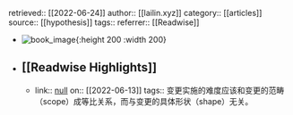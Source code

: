 retrieved:: [[2022-06-24]]
author:: [[lailin.xyz]]
category:: [[articles]]
source:: [[hypothesis]]
tags:: 
referrer:: [[Readwise]]

- ![book_image](https://readwise-assets.s3.amazonaws.com/static/images/article0.00998d930354.png){:height 200 :width 200}
- ## [[Readwise Highlights]]
	- link:: [null](null)
	  on:: [[2022-06-13]]
	  tags:: 
	  变更实施的难度应该和变更的范畴（scope）成等比关系，而与变更的具体形状（shape）无关。